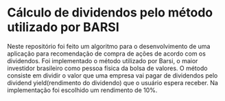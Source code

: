 # Cálculo de dividendos pelo método utilizado por BARSI

Neste repositório foi feito um algoritmo para o desenvolvimento de uma aplicação para recomendação de compra de ações de acordo com os dividendos.
Foi implementado o método utilizado por Barsi, o maior investidor brasileiro como pessoa física da bolsa de valores.
O método consiste em dividir o valor que uma empresa vai pagar de dividendos pelo dividend yield(rendimento do dividendo) que o usuário espera receber.
Na implementação foi escolhido um rendimento de 10%.

